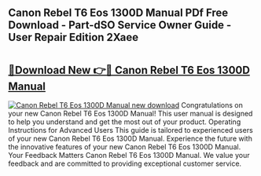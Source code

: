 ## Canon Rebel T6 Eos 1300D Manual PDf Free Download - Part-dSO Service Owner Guide - User Repair Edition 2Xaee

# <h2><a href="http://bc15644.oget.top/?id=Canon+Rebel+T6+Eos+1300D+Manual">🔗Download New 👉🔴 Canon Rebel T6 Eos 1300D Manual</a></h2>

[![Canon Rebel T6 Eos 1300D Manual new download](https://i.imgur.com/5g1atiW.png)](http://bc15644.oget.top/?id=Canon+Rebel+T6+Eos+1300D+Manual)
Congratulations on your new Canon Rebel T6 Eos 1300D Manual! This user manual is designed to help you understand and get the most out of your product. Operating Instructions for Advanced Users This guide is tailored to experienced users of your new Canon Rebel T6 Eos 1300D Manual. Experience the future with the innovative features of your new Canon Rebel T6 Eos 1300D Manual. Your Feedback Matters Canon Rebel T6 Eos 1300D Manual. We value your feedback and are committed to providing exceptional customer service.
